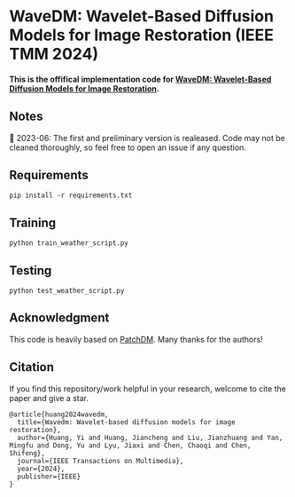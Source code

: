 # WaveDM: Wavelet-Based Diffusion Models for Image Restoration (IEEE TMM 2024)

#### This is the offifical implementation code for [WaveDM: Wavelet-Based Diffusion Models for Image Restoration](https://arxiv.org/abs/2305.13819).

## Notes

📰 2023-06: The first and preliminary version is realeased. Code may not be cleaned thoroughly, so feel free to open an issue if any question.


## Requirements

```
pip install -r requirements.txt
```

## Training 

```
python train_weather_script.py
```

## Testing 

```
python test_weather_script.py
```

## Acknowledgment
This code is heavily based on [PatchDM](https://github.com/IGITUGraz/WeatherDiffusion). Many thanks for the authors!


## Citation
If you find this repository/work helpful in your research, welcome to cite the paper and give a star.
```
@article{huang2024wavedm,
  title={Wavedm: Wavelet-based diffusion models for image restoration},
  author={Huang, Yi and Huang, Jiancheng and Liu, Jianzhuang and Yan, Mingfu and Dong, Yu and Lyu, Jiaxi and Chen, Chaoqi and Chen, Shifeng},
  journal={IEEE Transactions on Multimedia},
  year={2024},
  publisher={IEEE}
}
```

